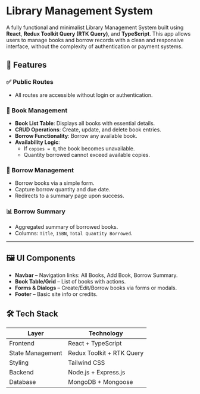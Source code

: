 # Library Management System

A fully functional and minimalist Library Management System built using **React**, **Redux Toolkit Query (RTK Query)**, and **TypeScript**. This app allows users to manage books and borrow records with a clean and responsive interface, without the complexity of authentication or payment systems.

## 🧩 Features

### ✅ Public Routes

- All routes are accessible without login or authentication.

### 📘 Book Management

- **Book List Table**: Displays all books with essential details.
- **CRUD Operations**: Create, update, and delete book entries.
- **Borrow Functionality**: Borrow any available book.
- **Availability Logic**:
  - If `copies = 0`, the book becomes unavailable.
  - Quantity borrowed cannot exceed available copies.

### 📝 Borrow Management

- Borrow books via a simple form.
- Capture borrow quantity and due date.
- Redirects to a summary page upon success.

### 📊 Borrow Summary

- Aggregated summary of borrowed books.
- Columns: `Title`, `ISBN`, `Total Quantity Borrowed`.

---

## 🖼️ UI Components

- **Navbar** – Navigation links: All Books, Add Book, Borrow Summary.
- **Book Table/Grid** – List of books with actions.
- **Forms & Dialogs** – Create/Edit/Borrow books via forms or modals.
- **Footer** – Basic site info or credits.


## 🛠️ Tech Stack

| Layer            | Technology                |
| ---------------- | ------------------------- |
| Frontend         | React + TypeScript        |
| State Management | Redux Toolkit + RTK Query |
| Styling          | Tailwind CSS              |
| Backend          | Node.js + Express.js      |
| Database         | MongoDB + Mongoose        |
